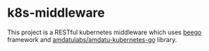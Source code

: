 # k8s-middleware
This project is a RESTful kubernetes middleware which uses [beego](https://beego.me/) framework and [amdatulabs/amdatu-kubernetes-go](https://bitbucket.org/amdatulabs/amdatu-kubernetes-go/) library.


